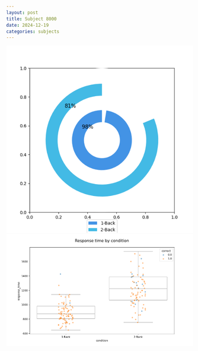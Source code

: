 ```yaml
---
layout: post
title: Subject 8000
date: 2024-12-19
categories: subjects
---
```


![](data/8000/run-23/8000_accuracy_by_condition.png)
![](data/8000/run-23/8000_response_time_by_condition.png)
